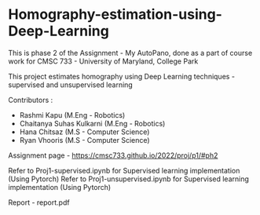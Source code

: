 # Homography-estimation-using-Deep-Learning
This is phase 2 of the Assignment - My AutoPano, done as a part of course work for CMSC 733 - University of Maryland, College Park

This project estimates homography using Deep Learning techniques - supervised and unsupervised learning

Contributors :
- Rashmi Kapu (M.Eng - Robotics)
- Chaitanya Suhas Kulkarni (M.Eng - Robotics)
- Hana Chitsaz (M.S - Computer Science)
- Ryan Vhooris (M.S - Computer Science)

Assignment page - https://cmsc733.github.io/2022/proj/p1/#ph2

Refer to Proj1-supervised.ipynb for Supervised learning implementation (Using Pytorch)
Refer to Proj1-unsupervised.ipynb for Supervised learning implementation (Using Pytorch)

Report - report.pdf
